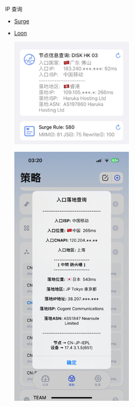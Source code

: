 IP 查询

- [Surge](https://raw.githubusercontent.com/Keywos/rule/main/script/netisp/netisp.sgmodule)

- [Loon](https://raw.githubusercontent.com/Keywos/rule/main/script/netisp/netisp.plugin)



  <img src="img/surge.jpg" alt="surge" width="300px" />
  <br/><br/>
  <img src="img/loon.PNG" alt="surge" width="300px" />
